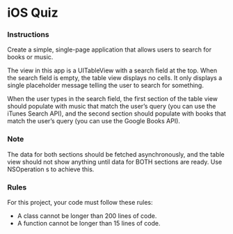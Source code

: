 # iOS Quiz

### Instructions
Create a simple, single-page application that allows users to search for books or music.

The view in this app is a UITableView with a search field at the top. When the search field is empty, the table view displays no cells. It only displays a single placeholder message telling the user to search for something.

When the user types in the search field, the first section of the table view should populate with music that match the user’s query (you can use the iTunes Search API), and the second section should populate with books that match the user’s query (you can use the Google Books API).

### Note
The data for both sections should be fetched asynchronously, and the table view should not show anything until data for BOTH sections are ready. Use NSOperation s to achieve this.

### Rules
For this project, your code must follow these rules:
- A class cannot be longer than 200 lines of code. 
- A function cannot be longer than 15 lines of code.
